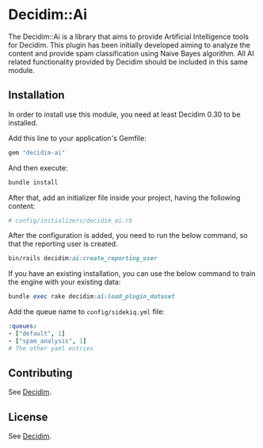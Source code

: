 # Decidim::Ai

The Decidim::Ai is a library that aims to provide Artificial Intelligence tools for Decidim. This plugin has been initially developed aiming to analyze the content and provide spam classification using Naive Bayes algorithm.
All AI related functionality provided by Decidim should be included in this same module.

## Installation

In order to install use this module, you need at least Decidim 0.30 to be installed.

Add this line to your application's Gemfile:

```ruby
gem "decidim-ai"
```

And then execute:

```bash
bundle install
```

After that, add an initializer file inside your project, having the following content:

```ruby
# config/initializers/decidim_ai.rb
```

After the configuration is added, you need to run the below command, so that the reporting user is created.

```ruby
bin/rails decidim:ai:create_reporting_user
```

If you have an existing installation, you can use the below command to train the engine with your existing data:

```ruby
bundle exec rake decidim:ai:load_plugin_dataset
```

Add the queue name to `config/sidekiq.yml` file:

```yaml
:queues:
- ["default", 1]
- ["spam_analysis", 1]
# The other yaml entries
```

## Contributing

See [Decidim](https://github.com/decidim/decidim).

## License

See [Decidim](https://github.com/decidim/decidim).
